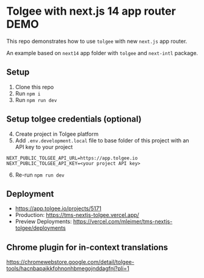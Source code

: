 # Tolgee with next.js 14 app router DEMO

This repo demonstrates how to use `tolgee` with new `next.js` app router.

An example based on `next14` app folder with `tolgee` and `next-intl` package.

## Setup

1. Clone this repo
2. Run `npm i`
3. Run `npm run dev`

## Setup tolgee credentials (optional)

4. Create project in Tolgee platform
5. Add `.env.development.local` file to base folder of this project with an API key to your project

```
NEXT_PUBLIC_TOLGEE_API_URL=https://app.tolgee.io
NEXT_PUBLIC_TOLGEE_API_KEY=<your project API key>
```

6. Re-run `npm run dev`

## Deployment
* https://app.tolgee.io/projects/5171
* Production: https://tms-nextjs-tolgee.vercel.app/
* Preview Deployments: https://vercel.com/mleimer/tms-nextjs-tolgee/deployments

## Chrome plugin for in-context translations
https://chromewebstore.google.com/detail/tolgee-tools/hacnbapajkkfohnonhbmegojnddagfnj?pli=1